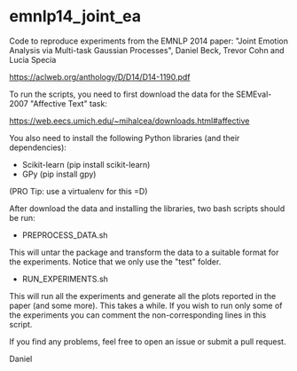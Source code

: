 # emnlp14_joint_ea
Code to reproduce experiments from the EMNLP 2014 paper: 
"Joint Emotion Analysis via Multi-task Gaussian Processes",
Daniel Beck, Trevor Cohn and Lucia Specia

https://aclweb.org/anthology/D/D14/D14-1190.pdf

To run the scripts, you need to first download the data
for the SEMEval-2007 "Affective Text" task:

https://web.eecs.umich.edu/~mihalcea/downloads.html#affective

You also need to install the following Python libraries (and their dependencies):

- Scikit-learn (pip install scikit-learn)
- GPy (pip install gpy)

(PRO Tip: use a virtualenv for this =D)

After download the data and installing the libraries, two bash
scripts should be run:

- PREPROCESS_DATA.sh

This will untar the package and transform the data to a suitable
format for the experiments. Notice that we only use the "test"
folder.

- RUN_EXPERIMENTS.sh

This will run all the experiments and generate all the plots
reported in the paper (and some more). This takes a while.
If you wish to run only some of the experiments you can
comment the non-corresponding lines in this script.

If you find any problems, feel free to open an issue or
submit a pull request.

Daniel


